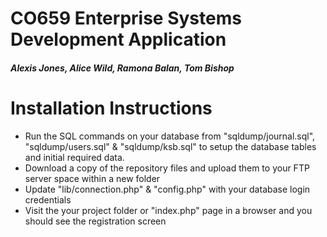 # CO659 Enterprise Systems Development Application

##### Alexis Jones, Alice Wild, Ramona Balan, Tom Bishop



# Installation Instructions

- Run the SQL commands on your database from "sqldump/journal.sql", "sqldump/users.sql" & "sqldump/ksb.sql" to setup the database tables and initial required data.
- Download a copy of the repository files and upload them to your FTP server space within a new folder
- Update "lib/connection.php" & "config.php" with your database login credentials
- Visit the your project folder or "index.php" page in a browser and you should see the registration screen